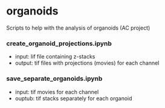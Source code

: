 # organoids
Scripts to help with the analysis of organoids (AC project)

### create_organoid_projections.ipynb

- input: lif file containing z-stacks
- output: tif files with projections (movies) for each channel

### save_separate_organoids.ipynb

- input: tif movies for each channel
- ouptub: tif stacks separately for each organoid


